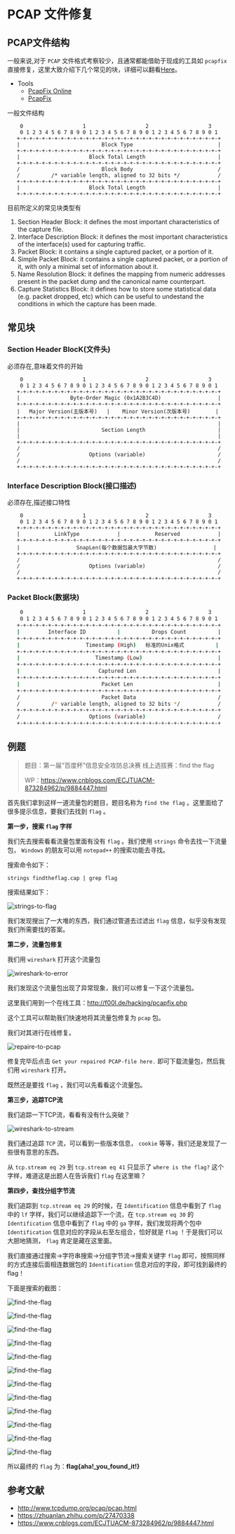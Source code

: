 # PCAP 文件修复

## PCAP文件结构

一般来说,对于 `PCAP` 文件格式考察较少，且通常都能借助于现成的工具如 `pcapfix` 直接修复，这里大致介绍下几个常见的块，详细可以翻看[Here](http://www.tcpdump.org/pcap/pcap.html)。

- Tools
    - [PcapFix Online](https://f00l.de/hacking/pcapfix.php)
    - [PcapFix](https://github.com/Rup0rt/pcapfix/tree/devel)

一般文件结构

```shell
    0                   1                   2                   3   
    0 1 2 3 4 5 6 7 8 9 0 1 2 3 4 5 6 7 8 9 0 1 2 3 4 5 6 7 8 9 0 1
   +-+-+-+-+-+-+-+-+-+-+-+-+-+-+-+-+-+-+-+-+-+-+-+-+-+-+-+-+-+-+-+-+
   |                          Block Type                           |
   +-+-+-+-+-+-+-+-+-+-+-+-+-+-+-+-+-+-+-+-+-+-+-+-+-+-+-+-+-+-+-+-+
   |                      Block Total Length                       |
   +-+-+-+-+-+-+-+-+-+-+-+-+-+-+-+-+-+-+-+-+-+-+-+-+-+-+-+-+-+-+-+-+
   /                          Block Body                           /
   /          /* variable length, aligned to 32 bits */            /
   +-+-+-+-+-+-+-+-+-+-+-+-+-+-+-+-+-+-+-+-+-+-+-+-+-+-+-+-+-+-+-+-+
   |                      Block Total Length                       |
   +-+-+-+-+-+-+-+-+-+-+-+-+-+-+-+-+-+-+-+-+-+-+-+-+-+-+-+-+-+-+-+-+
```

目前所定义的常见块类型有

1. Section Header Block: it defines the most important characteristics of the capture file.
2. Interface Description Block: it defines the most important characteristics of the interface(s) used for capturing traffic.
3. Packet Block: it contains a single captured packet, or a portion of it.
4. Simple Packet Block: it contains a single captured packet, or a portion of it, with only a minimal set of information about it.
5. Name Resolution Block: it defines the mapping from numeric addresses present in the packet dump and the canonical name counterpart.
6. Capture Statistics Block: it defines how to store some statistical data (e.g. packet dropped, etc) which can be useful to undestand the conditions in which the capture has been made.

## 常见块

### Section Header BlocK(文件头)

必须存在,意味着文件的开始

```shell
    0                   1                   2                   3   
    0 1 2 3 4 5 6 7 8 9 0 1 2 3 4 5 6 7 8 9 0 1 2 3 4 5 6 7 8 9 0 1
   +-+-+-+-+-+-+-+-+-+-+-+-+-+-+-+-+-+-+-+-+-+-+-+-+-+-+-+-+-+-+-+-+
   |                Byte-Order Magic (0x1A2B3C4D)                  |
   +-+-+-+-+-+-+-+-+-+-+-+-+-+-+-+-+-+-+-+-+-+-+-+-+-+-+-+-+-+-+-+-+
   |   Major Version(主版本号)   |    Minor Version(次版本号)        |
   +-+-+-+-+-+-+-+-+-+-+-+-+-+-+-+-+-+-+-+-+-+-+-+-+-+-+-+-+-+-+-+-+
   |                                                               |
   |                          Section Length                       |
   |                                                               |
   +-+-+-+-+-+-+-+-+-+-+-+-+-+-+-+-+-+-+-+-+-+-+-+-+-+-+-+-+-+-+-+-+
   /                                                               /
   /                      Options (variable)                       /
   /                                                               /
   +-+-+-+-+-+-+-+-+-+-+-+-+-+-+-+-+-+-+-+-+-+-+-+-+-+-+-+-+-+-+-+-+
```

### Interface Description Block(接口描述)

必须存在,描述接口特性

```shell
    0                   1                   2                   3   
    0 1 2 3 4 5 6 7 8 9 0 1 2 3 4 5 6 7 8 9 0 1 2 3 4 5 6 7 8 9 0 1
   +-+-+-+-+-+-+-+-+-+-+-+-+-+-+-+-+-+-+-+-+-+-+-+-+-+-+-+-+-+-+-+-+
   |           LinkType            |           Reserved            |
   +-+-+-+-+-+-+-+-+-+-+-+-+-+-+-+-+-+-+-+-+-+-+-+-+-+-+-+-+-+-+-+-+
   |                  SnapLen(每个数据包最大字节数)                  |
   +-+-+-+-+-+-+-+-+-+-+-+-+-+-+-+-+-+-+-+-+-+-+-+-+-+-+-+-+-+-+-+-+
   /                                                               /
   /                      Options (variable)                       /
   /                                                               /
   +-+-+-+-+-+-+-+-+-+-+-+-+-+-+-+-+-+-+-+-+-+-+-+-+-+-+-+-+-+-+-+-+
```

### Packet Block(数据块)

```sh
    0                   1                   2                   3   
    0 1 2 3 4 5 6 7 8 9 0 1 2 3 4 5 6 7 8 9 0 1 2 3 4 5 6 7 8 9 0 1
   +-+-+-+-+-+-+-+-+-+-+-+-+-+-+-+-+-+-+-+-+-+-+-+-+-+-+-+-+-+-+-+-+
   |         Interface ID          |          Drops Count          |
   +-+-+-+-+-+-+-+-+-+-+-+-+-+-+-+-+-+-+-+-+-+-+-+-+-+-+-+-+-+-+-+-+
   |                     Timestamp (High)   标准的Unix格式          |
   +-+-+-+-+-+-+-+-+-+-+-+-+-+-+-+-+-+-+-+-+-+-+-+-+-+-+-+-+-+-+-+-+
   |                        Timestamp (Low)                        |
   +-+-+-+-+-+-+-+-+-+-+-+-+-+-+-+-+-+-+-+-+-+-+-+-+-+-+-+-+-+-+-+-+
   |                         Captured Len                          |
   +-+-+-+-+-+-+-+-+-+-+-+-+-+-+-+-+-+-+-+-+-+-+-+-+-+-+-+-+-+-+-+-+
   |                          Packet Len                           |
   +-+-+-+-+-+-+-+-+-+-+-+-+-+-+-+-+-+-+-+-+-+-+-+-+-+-+-+-+-+-+-+-+
   /                          Packet Data                          /
   /          /* variable length, aligned to 32 bits */            /
   +-+-+-+-+-+-+-+-+-+-+-+-+-+-+-+-+-+-+-+-+-+-+-+-+-+-+-+-+-+-+-+-+
   /                      Options (variable)                       /
   +-+-+-+-+-+-+-+-+-+-+-+-+-+-+-+-+-+-+-+-+-+-+-+-+-+-+-+-+-+-+-+-+
```

## 例题

> 题目：第一届“百度杯”信息安全攻防总决赛 线上选拔赛：find the flag
>
> WP：https://www.cnblogs.com/ECJTUACM-873284962/p/9884447.html

首先我们拿到这样一道流量包的题目，题目名称为 `find the flag` 。这里面给了很多提示信息，要我们去找到 `flag` 。

**第一步，搜索 `flag` 字样**

我们先去搜索看看流量包里面有没有 `flag` 。我们使用 `strings` 命令去找一下流量包， `Windows` 的朋友可以用 `notepad++` 的搜索功能去寻找。

搜索命令如下：

```shell
strings findtheflag.cap | grep flag
```

搜索结果如下：

![strings-to-flag](./figure/strings-to-flag.png)

我们发现搜出了一大堆的东西，我们通过管道去过滤出 `flag` 信息，似乎没有发现我们所需要找的答案。

**第二步，流量包修复**

我们用 `wireshark` 打开这个流量包

![wireshark-to-error](./figure/wireshark-to-error.png)

我们发现这个流量包出现了异常现象，我们可以修复一下这个流量包。

这里我们用到一个在线工具：http://f00l.de/hacking/pcapfix.php

这个工具可以帮助我们快速地将其流量包修复为 `pcap` 包。

我们对其进行在线修复。

![repaire-to-pcap](./figure/repaire-to-pcap.png)

修复完毕后点击 `Get your repaired PCAP-file here.` 即可下载流量包，然后我们用 `wireshark` 打开。

既然还是要找 `flag` ，我们可以先看看这个流量包。

**第三步，追踪TCP流**

我们追踪一下TCP流，看看有没有什么突破？

![wireshark-to-stream](./figure/wireshark-to-stream.png)

我们通过追踪 `TCP` 流，可以看到一些版本信息， `cookie` 等等，我们还是发现了一些很有意思的东西。

从 `tcp.stream eq 29` 到 `tcp.stream eq 41` 只显示了 `where is the flag?` 这个字样，难道这是出题人在告诉我们 `flag` 在这里嘛？

**第四步，查找分组字节流**

我们追踪到 `tcp.stream eq 29` 的时候，在 `Identification` 信息中看到了 `flag` 中的 `lf` 字样，我们可以继续追踪下一个流，在 `tcp.stream eq 30` 的 `Identification` 信息中看到了 `flag` 中的 `ga` 字样，我们发现将两个包中 `Identification` 信息对应的字段从右至左组合，恰好就是 `flag` ！于是我们可以大胆地猜测， `flag` 肯定是藏在这里面。

我们直接通过搜索->字符串搜索->分组字节流->搜索关键字 `flag` 即可，按照同样的方式连接后面相连数据包的 `Identification` 信息对应的字段，即可找到最终的flag！

下面是搜索的截图：

![find-the-flag](./figure/find-the-flag-01.png)

![find-the-flag](./figure/find-the-flag-02.png)

![find-the-flag](./figure/find-the-flag-03.png)

![find-the-flag](./figure/find-the-flag-04.png)

![find-the-flag](./figure/find-the-flag-05.png)

![find-the-flag](./figure/find-the-flag-06.png)

![find-the-flag](./figure/find-the-flag-07.png)

![find-the-flag](./figure/find-the-flag-08.png)

![find-the-flag](./figure/find-the-flag-09.png)

![find-the-flag](./figure/find-the-flag-10.png)

![find-the-flag](./figure/find-the-flag-11.png)

![find-the-flag](./figure/find-the-flag-12.png)

所以最终的 `flag` 为：**flag{aha!_you_found_it!}**

## 参考文献

- http://www.tcpdump.org/pcap/pcap.html
- https://zhuanlan.zhihu.com/p/27470338
- https://www.cnblogs.com/ECJTUACM-873284962/p/9884447.html



